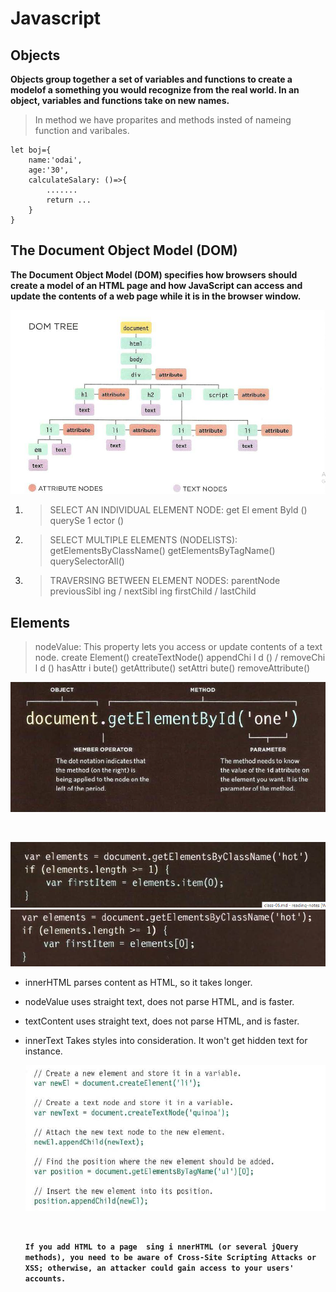 # Javascript 


## Objects

**Objects group together a set of variables and functions to create a modelof a something you would recognize from the real world. In an object, variables and functions take on new names.**

> In method we have proparites and methods insted of nameing function and varibales.

```
let boj={
    name:'odai',
    age:'30',
    calculateSalary: ()=>{
        .......
        return ...
    }
}
```


## The Document Object Model (DOM)

**The Document Object Model (DOM) specifies how browsers should create a model of an HTML page and how JavaScript can access and update the contents of a web page while it is in the browser window.**


![img](assesst/dom.png)


1. > SELECT AN INDIVIDUAL ELEMENT NODE:
    get El ement Byld ()
    querySe 1 ector ()
1. > SELECT MULTIPLE ELEMENTS (NODELISTS):
    getElementsByClassName()
    getElementsByTagName()
    querySelectorAll()
1. > TRAVERSING BETWEEN ELEMENT NODES:
    parentNode
    previousSibl ing / nextSibl ing
    firstChild / lastChild

## Elements

> nodeValue: This property lets you access or update contents of a text node.
> create Element()
  createTextNode()
  appendChi l d () / removeChi l d ()
> hasAttr i bute()
  getAttribute()
  setAttri bute()
  removeAttribute()

  ![img](assesst/dom2.png)

  <br/>

  ![img](assesst/dom3.png)
  ![img](assesst/dom4.png)

* innerHTML parses content as HTML, so it takes longer.
* nodeValue uses straight text, does not parse HTML, and is faster.
* textContent uses straight text, does not parse HTML, and is faster.
* innerText Takes styles into consideration. It won't get hidden text for instance.

  ![img](assesst/dom5.png)

  <br/>

  **`If you add HTML to a page  sing i nnerHTML (or several jQuery methods), you need to be aware of Cross-Site Scripting Attacks or XSS; otherwise, an attacker could gain access to your users' accounts.`**